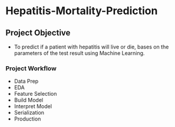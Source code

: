 # Hepatitis-Mortality-Prediction

## Project Objective
+ To predict if a patient with hepatitis will live or die, bases on the parameters of the test result using Machine Learning.

### Project Workflow
+ Data Prep
+ EDA
+ Feature Selection
+ Build Model
+ Interpret Model
+ Serialization
+ Production